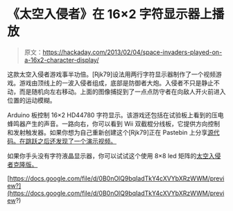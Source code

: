 # 《太空入侵者》在 16×2 字符显示器上播放

> 原文：<https://hackaday.com/2013/02/04/space-invaders-played-on-a-16x2-character-display/>

这款太空入侵者游戏事半功倍。[Rjk79]设法用两行字符显示器制作了一个视频游戏。游戏由顶线上的一波入侵者组成，底部是防御者大炮。入侵者不只是静止不动，而是随机向左右移动。上面的图像捕捉到了一点点防守者在向敌人开火前进入位置的运动模糊。

Arduino 板控制 16×2 HD44780 字符显示。该游戏还包括在试验板上看到的压电蜂鸣器产生的声音。一路向右，你可以看到 Wii 双截棍分线板，它提供方向控制和发射触发器。如果你想为自己重新创建这个[Rjk79]正在 Pastebin 上分享[源代码。在跳跃之后还发现了一个演示视频。](http://pastebin.com/DxnynyJF)

如果你手头没有字符液晶显示器，你可以试试这个使用 8×8 led 矩阵的[太空入侵者克隆版。](http://hackaday.com/2013/01/10/prototyping-a-low-resolution-handheld-gaming-rig/)

[https://docs.google.com/file/d/0B0nOlQ9bqIadTkY4cXVYbXRzWWM/preview?](https://docs.google.com/file/d/0B0nOlQ9bqIadTkY4cXVYbXRzWWM/preview?)